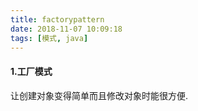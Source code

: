 ```yaml
---
title: factorypattern
date: 2018-11-07 10:09:18
tags: [模式, java]
---
```

#### 1.工厂模式
让创建对象变得简单而且修改对象时能很方便.
